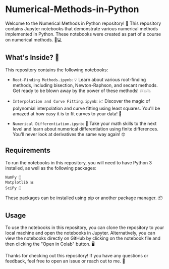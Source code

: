 # Numerical-Methods-in-Python
Welcome to the Numerical Methods in Python repository! 🚀 This repository contains Jupyter notebooks that demonstrate various numerical methods implemented in Python. These notebooks were created as part of a course on numerical methods. 🔢💻

## What's Inside? 🤔
This repository contains the following notebooks:

- `Root-Finding Methods.ipynb`: 💡 Learn about various root-finding methods, including bisection, Newton-Raphson, and secant methods. Get ready to be blown away by the power of these methods! 💥💥💥

- `Interpolation and Curve Fitting.ipynb`: 📈 Discover the magic of polynomial interpolation and curve fitting using least squares. You'll be amazed at how easy it is to fit curves to your data! 🤯

- `Numerical Differentiation.ipynb`: 🎲 Take your math skills to the next level and learn about numerical differentiation using finite differences. You'll never look at derivatives the same way again! 🤓

## Requirements
To run the notebooks in this repository, you will need to have Python 3 installed, as well as the following packages:
```
NumPy 🧮
Matplotlib 📊
SciPy 🧪
```
These packages can be installed using pip or another package manager. 📦

## Usage
To use the notebooks in this repository, you can clone the repository to your local machine and open the notebooks in Jupyter. Alternatively, you can view the notebooks directly on GitHub by clicking on the notebook file and then clicking the "Open in Colab" button. 🖥️

Thanks for checking out this repository! If you have any questions or feedback, feel free to open an issue or reach out to me. 🤝
